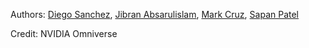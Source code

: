 Authors: <a href="https://github.com/dfsanchez999">Diego Sanchez</a>, <a href="https://harp.njit.edu/~jga26/">Jibran Absarulislam</a>, <a href="https://github.com/markkcruz">Mark Cruz</a>, <a href="https://github.com/sppatel2112">Sapan Patel</a>

Credit: NVIDIA Omniverse
